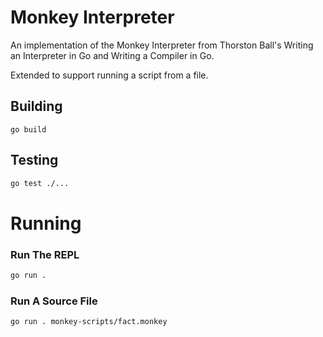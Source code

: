 # Monkey Interpreter

An implementation of the Monkey Interpreter from Thorston Ball's Writing an Interpreter in Go and Writing a Compiler in Go.

Extended to support running a script from a file.

## Building

```bsah
go build
```

## Testing

```bash
go test ./...
```

# Running

### Run The REPL

```bash
go run .
```

### Run A Source File

```bash
go run . monkey-scripts/fact.monkey
```
